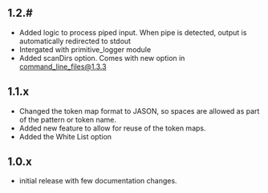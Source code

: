 ## 1.2.#
- Added logic to process piped input. When pipe is detected, output is automatically redirected to stdout
- Intergated with primitive_logger module
- Added scanDirs option. Comes with new option in command_line_files@1.3.3

## 1.1.x

- Changed the token map format to JASON, so spaces are allowed as part of the pattern or token name.
- Added new feature to allow for reuse of the token maps. 
- Added the White List option

## 1.0.x

- initial release with few documentation changes.
